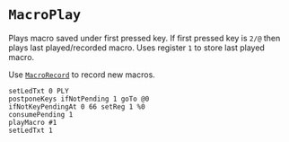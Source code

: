 # `MacroPlay`
Plays macro saved under first pressed key. If first pressed key is `2/@` then plays last played/recorded macro. Uses register `1` to store last played macro.

Use [`MacroRecord`](MacroRecord.md) to record new macros.

```
setLedTxt 0 PLY
postponeKeys ifNotPending 1 goTo @0
ifNotKeyPendingAt 0 66 setReg 1 %0
consumePending 1
playMacro #1
setLedTxt 1
```
